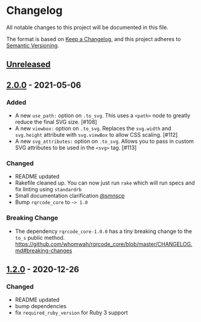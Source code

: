 # Changelog

All notable changes to this project will be documented in this file.

The format is based on [Keep a Changelog](https://keepachangelog.com/en/1.0.0/),
and this project adheres to [Semantic Versioning](https://semver.org/spec/v2.0.0.html).

## [Unreleased]

## [2.0.0] - 2021-05-06

### Added

- A new `use_path:` option on `.to_svg`. This uses a `<path>` node to greatly reduce the final SVG size. [#108]
- A new `viewbox:` option on `.to_svg`. Replaces the `svg.width` and `svg.height` attribute with `svg.viewBox` to allow CSS scaling. [#112]
- A new `svg_attributes:` option on `.to_svg`. Allows you to pass in custom SVG attributes to be used in the `<svg>` tag. [#113]

### Changed

- README updated
- Rakefile cleaned up. You can now just run `rake` which will run specs and fix linting using `standardrb`
- Small documentation clarification [@smnscp](https://github.com/smnscp)
- Bump `rqrcode_core` to `~> 1.0`

### Breaking Change

- The dependency `rqrcode_core-1.0.0` has a tiny breaking change to the `to_s` public method. https://github.com/whomwah/rqrcode_core/blob/master/CHANGELOG.md#breaking-changes

## [1.2.0] - 2020-12-26

### Changed

- README updated
- bump dependencies
- fix `required_ruby_version` for Ruby 3 support

[unreleased]: https://github.com/whomwah/rqrcode/compare/v2.0.0...HEAD
[2.0.0]: https://github.com/whomwah/rqrcode/compare/v1.2.0...v2.0.0
[1.2.0]: https://github.com/whomwah/rqrcode/compare/v1.1.1...v1.2.0
